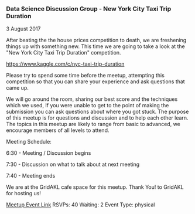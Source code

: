 ### Data Science Discussion Group - New York City Taxi Trip Duration
3 August 2017

After beating the the house prices competition to death, we are freshening things up with something new. This time we are going to take a look at the "New York City Taxi Trip Duration" competition.

https://www.kaggle.com/c/nyc-taxi-trip-duration

Please try to spend some time before the meetup, attempting this competition so that you can share your experience and ask questions that came up.

We will go around the room, sharing our best score and the techniques which we used, If you were unable to get to the point of making the submission you can ask questions about where you got stuck. The purpose of this meetup is for questions and discussion and to help each other learn. The topics in this meetup are likely to range from basic to advanced, we encourage members of all levels to attend.

Meeting Schedule:

6:30 - Meeting / Discussion begins

7:30 - Discussion on what to talk about at next meeting

7:40 - Meeting ends

We are at the GridAKL cafe space for this meetup. Thank You! to GridAKL for hosting us!

[Meetup Event Link](https://www.meetup.com/Data-Science-Discussion-Auckland/events/240983932)
RSVPs: 40
Waiting: 2
Event Type: physical
